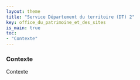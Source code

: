 ```yaml
---
layout: theme
title: "Service Département du territoire (DT) 2"
key: office_du_patrimoine_et_des_sites
is_main: true
toc:
- "Contexte"
---
```


### Contexte
Contexte
